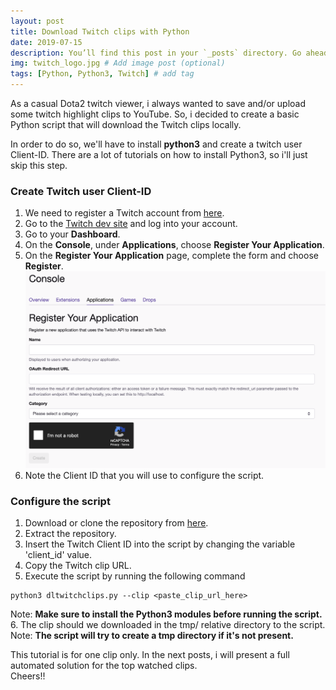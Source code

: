 ```yaml
---
layout: post
title: Download Twitch clips with Python
date: 2019-07-15
description: You’ll find this post in your `_posts` directory. Go ahead and edit it and re-build the site to see your changes. # Add post description (optional)
img: twitch_logo.jpg # Add image post (optional)
tags: [Python, Python3, Twitch] # add tag
---
```


As a casual Dota2 twitch viewer, i always wanted to save and/or upload some twitch highlight clips to YouTube.
So, i decided to create a basic Python script that will download the Twitch clips locally.

In order to do so, we'll have to install **python3** and create a twitch user Client-ID.
There are a lot of tutorials on how to install Python3, so i'll just skip this step.

### Create Twitch user Client-ID

1. We need to register a Twitch account from [here](https://www.twitch.tv/signup).  
2. Go to the [Twitch dev site](https://dev.twitch.tv) and log into your account.
3. Go to your **Dashboard**.
4. On the **Console**, under **Applications**, choose **Register Your Application**.
5. On the **Register Your Application** page, complete the form and choose **Register**.  
![](/assets/img/screenshots/screenshot1.png)
6. Note the Client ID that you will use to configure the script.

### Configure the script
1. Download or clone the repository from [here](https://github.com/kirovtome/python-twitch-clips).  
2. Extract the repository.  
3. Insert the Twitch Client ID into the script by changing the variable 'client_id' value.  
4. Copy the Twitch clip URL.  
5. Execute the script by running the following command
```console
python3 dltwitchclips.py --clip <paste_clip_url_here>
```  
Note: **Make sure to install the Python3 modules before running the script.**  
6. The clip should we downloaded in the tmp/ relative directory to the script.  
Note: **The script will try to create a tmp directory if it's not present.**


This tutorial is for one clip only. In the next posts, i will present a full automated solution for the top watched clips.  
Cheers!!